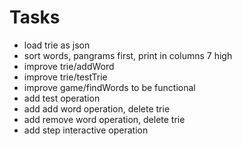 # Tasks
- load trie as json
- sort words, pangrams first, print in columns 7 high
- improve trie/addWord
- improve trie/testTrie
- improve game/findWords to be functional
- add test operation
- add add word operation, delete trie
- add remove word operation, delete trie
- add step interactive operation

